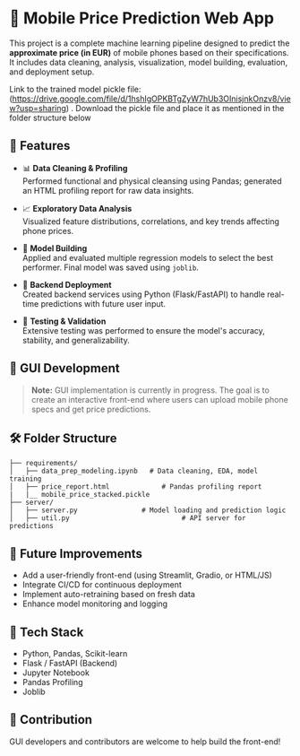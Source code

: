 # 📱 Mobile Price Prediction Web App

This project is a complete machine learning pipeline designed to predict the **approximate price (in EUR)** of mobile phones based on their specifications. It includes data cleaning, analysis, visualization, model building, evaluation, and deployment setup.

Link to the trained model pickle file: (https://drive.google.com/file/d/1hshIgOPKBTgZyW7hUb3OInisjnkOnzv8/view?usp=sharing) . Download the pickle file and place it as mentioned in the folder structure below 

## 🔧 Features

- 📊 **Data Cleaning & Profiling**  
  Performed functional and physical cleansing using Pandas; generated an HTML profiling report for raw data insights.

- 📈 **Exploratory Data Analysis**  
  Visualized feature distributions, correlations, and key trends affecting phone prices.

- 🤖 **Model Building**  
  Applied and evaluated multiple regression models to select the best performer. Final model was saved using `joblib`.

- 🔌 **Backend Deployment**  
  Created backend services using Python (Flask/FastAPI) to handle real-time predictions with future user input.

- 🧪 **Testing & Validation**  
  Extensive testing was performed to ensure the model's accuracy, stability, and generalizability.

## 🚧 GUI Development

> **Note:** GUI implementation is currently in progress. The goal is to create an interactive front-end where users can upload mobile phone specs and get price predictions.

## 🛠️ Folder Structure

```
├── requirements/
│   ├── data_prep_modeling.ipynb   # Data cleaning, EDA, model training
│   ├── price_report.html             # Pandas profiling report
|   |__ mobile_price_stacked.pickle 
├── server/
│   ├── server.py                # Model loading and prediction logic
│   ├── util.py                            # API server for predictions
```

## 🚀 Future Improvements

- Add a user-friendly front-end (using Streamlit, Gradio, or HTML/JS)
- Integrate CI/CD for continuous deployment
- Implement auto-retraining based on fresh data
- Enhance model monitoring and logging

## 🧩 Tech Stack

- Python, Pandas, Scikit-learn  
- Flask / FastAPI (Backend)  
- Jupyter Notebook  
- Pandas Profiling  
- Joblib  

## 🤝 Contribution

GUI developers and contributors are welcome to help build the front-end!
